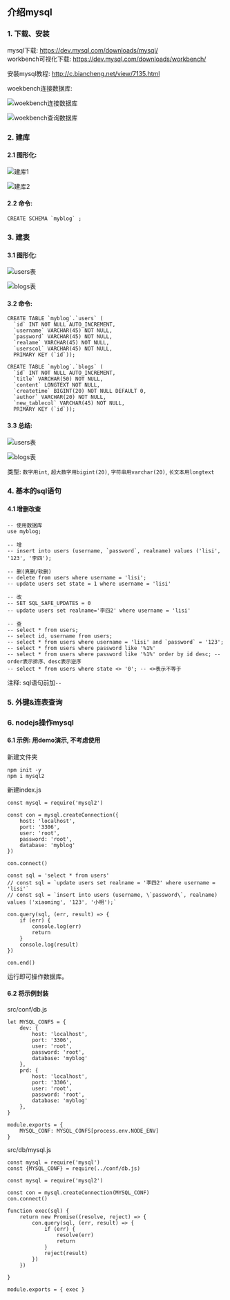 ## 介绍mysql

### 1. 下载、安装

mysql下载: https://dev.mysql.com/downloads/mysql/  
workbench可视化下载: https://dev.mysql.com/downloads/workbench/

安裝mysql教程: http://c.biancheng.net/view/7135.html

woekbench连接数据库:

![woekbench连接数据库](./02.pic/009.jpg)

![woekbench查询数据库](./02.pic/010.jpg)

### 2. 建库

#### 2.1 图形化:

![建库1](./02.pic/011.jpg)

![建库2](./02.pic/012.jpg)

#### 2.2 命令:

```
CREATE SCHEMA `myblog` ;
```

### 3. 建表

#### 3.1 图形化:

![users表](./02.pic/015.jpg)

![blogs表](./02.pic/016.jpg)

#### 3.2 命令:

```
CREATE TABLE `myblog`.`users` (
  `id` INT NOT NULL AUTO_INCREMENT,
  `username` VARCHAR(45) NOT NULL,
  `password` VARCHAR(45) NOT NULL,
  `realame` VARCHAR(45) NOT NULL,
  `userscol` VARCHAR(45) NOT NULL,
  PRIMARY KEY (`id`));

CREATE TABLE `myblog`.`blogs` (
  `id` INT NOT NULL AUTO_INCREMENT,
  `title` VARCHAR(50) NOT NULL,
  `content` LONGTEXT NOT NULL,
  `createtime` BIGINT(20) NOT NULL DEFAULT 0,
  `author` VARCHAR(20) NOT NULL,
  `new_tablecol` VARCHAR(45) NOT NULL,
  PRIMARY KEY (`id`));
```

#### 3.3 总结:

![users表](./02.pic/013.jpg)

![blogs表](./02.pic/014.jpg)

类型: `数字用int`, `超大数字用bigint(20)`, `字符串用varchar(20)`, `长文本用longtext`

### 4. 基本的sql语句

#### 4.1 增删改查

```
-- 使用数据库
use myblog;

-- 增
-- insert into users (username, `password`, realname) values ('lisi', '123', '李四');

-- 删(真删/软删)
-- delete from users where username = 'lisi';
-- update users set state = 1 where username = 'lisi'

-- 改
-- SET SQL_SAFE_UPDATES = 0
-- update users set realname='李四2' where username = 'lisi'

-- 查
-- select * from users;
-- select id, username from users;
-- select * from users where username = 'lisi' and `password` = '123';
-- select * from users where password like '%1%'
-- select * from users where password like '%1%' order by id desc; -- order表示排序、desc表示逆序
-- select * from users where state <> '0'; -- <>表示不等于
```

注释: sql语句前加`--`

### 5. 外键&连表查询



### 6. nodejs操作mysql

#### 6.1 示例: 用demo演示, 不考虑使用

新建文件夹
```
npm init -y
npm i mysql2
```

新建index.js
```
const mysql = require('mysql2')

const con = mysql.createConnection({
    host: 'localhost',
    port: '3306',
    user: 'root',
    password: 'root',
    database: 'myblog'
})

con.connect()

const sql = 'select * from users'
// const sql = `update users set realname = '李四2' where username = 'lisi'`
// const sql = `insert into users (username, \`password\`, realname) values ('xiaoming', '123', '小明');`

con.query(sql, (err, result) => {
    if (err) {
        console.log(err)
        return
    }
    console.log(result)
})

con.end()
```

运行即可操作数据库。

#### 6.2 将示例封装

src/conf/db.js

```
let MYSQL_CONFS = {
    dev: {
        host: 'localhost',
        port: '3306',
        user: 'root',
        password: 'root',
        database: 'myblog'
    },
    prd: {
        host: 'localhost',
        port: '3306',
        user: 'root',
        password: 'root',
        database: 'myblog'
    },
}

module.exports = {
    MYSQL_CONF: MYSQL_CONFS[process.env.NODE_ENV]
}
```

src/db/mysql.js

```
const mysql = require('mysql')
const {MYSQL_CONF} = require(../conf/db.js)

const mysql = require('mysql2')

const con = mysql.createConnection(MYSQL_CONF)
con.connect()

function exec(sql) {
    return new Promise((resolve, reject) => {
        con.query(sql, (err, result) => {
            if (err) {
                resolve(err)
                return
            }
            reject(result)
        })
    })
    
}

module.exports = { exec }
```

